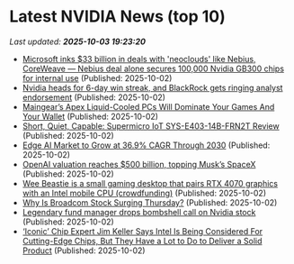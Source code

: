# Latest NVIDIA News (top 10)
_Last updated: **2025-10-03 19:23:20**_

- [Microsoft inks $33 billion in deals with 'neoclouds' like Nebius, CoreWeave — Nebius deal alone secures 100,000 Nvidia GB300 chips for internal use](https://www.tomshardware.com/tech-industry/artificial-intelligence/microsoft-inks-usd33-billion-in-deals-with-neoclouds-like-nebius-coreweave-nebius-deal-alone-secures-100-000-nvidia-gb300-chips-for-internal-use) (Published: 2025-10-02)
- [Nvidia heads for 6-day win streak, and BlackRock gets ringing analyst endorsement](https://biztoc.com/x/66022b327bc9c293) (Published: 2025-10-02)
- [Maingear’s Apex Liquid-Cooled PCs Will Dominate Your Games And Your Wallet](https://www.forbes.com/sites/mitchwallace/2025/10/02/maingears-apex-liquid-cooled-pcs-will-dominate-your-games-and-your-wallet/) (Published: 2025-10-02)
- [Short, Quiet, Capable: Supermicro IoT SYS-E403-14B-FRN2T Review](https://www.storagereview.com/review/short-quiet-capable-supermicro-iot-sys-e403-14b-frn2t-review) (Published: 2025-10-02)
- [Edge AI Market to Grow at 36.9% CAGR Through 2030](https://www.globenewswire.com/news-release/2025/10/02/3160652/0/en/Edge-AI-Market-to-Grow-at-36-9-CAGR-Through-2030.html) (Published: 2025-10-02)
- [OpenAI valuation reaches $500 billion, topping Musk’s SpaceX](https://fortune.com/2025/10/02/openai-valuation-reaches-500-billion-topping-musks-spacex/) (Published: 2025-10-02)
- [Wee Beastie is a small gaming desktop that pairs RTX 4070 graphics with an Intel mobile CPU (crowdfunding)](https://liliputing.com/wee-beastie-is-a-small-gaming-desktop-that-pairs-rtx-4070-graphics-with-an-intel-mobile-cpu-crowdfunding/) (Published: 2025-10-02)
- [Why Is Broadcom Stock Surging Thursday?](https://finance.yahoo.com/news/why-broadcom-stock-surging-thursday-183327721.html) (Published: 2025-10-02)
- [Legendary fund manager drops bombshell call on Nvidia stock](https://www.thestreet.com/technology/legendary-fund-manager-drops-bombshell-call-on-nvidia-stock-) (Published: 2025-10-02)
- [‘Iconic’ Chip Expert Jim Keller Says Intel Is Being Considered For Cutting-Edge Chips, But They Have a Lot to Do to Deliver a Solid Product](https://wccftech.com/chip-expert-jim-keller-says-intel-is-being-considered-for-cutting-edge-chips/) (Published: 2025-10-02)
